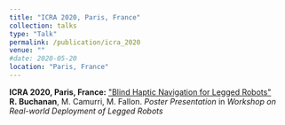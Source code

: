 ```yaml
---
title: "ICRA 2020, Paris, France"
collection: talks
type: "Talk"
permalink: /publication/icra_2020
venue: ""
#date: 2020-05-20
location: "Paris, France"
---
```


**ICRA 2020, Paris, France:** ["Blind Haptic Navigation for Legged Robots"](https://sites.google.com/view/leggedrobotworkshop2020/home?authuser=0) **R.&#160;Buchanan**, M. Camurri, M. Fallon. *Poster Presentation* in *Workshop on Real-world Deployment of Legged Robots*